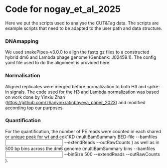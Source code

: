 # Code for nogay_et_al_2025

Here we put the scripts used to analyse the CUT&Tag data. The scripts are example scripts that need to be adapted to the user path and data structure.

###  DNAmapping
We used snakePipes-v3.0.0 to align the fastq.gz files to a constructed hybrid dm6 and Lambda phage genome (Genbank: J02459.1). The config yaml file used to do the alignment is provided here.

###  Normalisation
Aligned replicates were merged before normalization to both H3 and spike-in signals. The code used for the H3 and Lambda normalization was based on work done by Yinxiu Zhan (https://github.com/zhanyinx/atinbayeva_paper_2023) and modified according top our purposes.

###  Quantification
For the quantification, the number of PE reads were counted in each shared or unique peak for wt and cdk1KD (multiBamSummary BED-file --bamfiles <input files> --extendReads --outRawCounts <file>) as well as in 500 bp bins across the dm6 genome (multiBamSummary bins --bamfiles <input files> --binSize 500 --extendReads --outRawCounts <file>).
